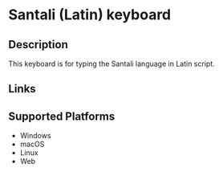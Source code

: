 Santali (Latin) keyboard
==============

Description
-----------

 This keyboard is for typing the Santali language in Latin script.

Links
-----

Supported Platforms
-------------------
 * Windows
 * macOS
 * Linux
 * Web

